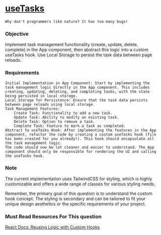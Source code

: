 # [useTasks](https://www.frontendhire.com/questions/use-tasks)

    Why don't programmers like nature? It has too many bugs!

### Objective

Implement task management functionality (create, update, delete, complete) in the App component, then abstract this logic into a custom useTasks hook. Use Local Storage to persist the task data between page reloads.

### Requirements

    Initial Implementation in App Component: Start by implementing the task management logic directly in the App component. This includes creating, updating, deleting, and completing tasks, with the state being persisted in local storage.
    Local Storage for Persistence: Ensure that the task data persists between page reloads using local storage.
    Task Management Features:
        Create Task: Functionality to add a new task.
        Update Task: Ability to modify an existing task.
        Delete Task: Option to remove a task.
        Complete Task: Feature to mark a task as completed.
    Abstract to useTasks Hook: After implementing the features in the App component, refactor the code by creating a custom useTasks hook (file has been created for you already!). This hook should encapsulate all the task management logic.
    The code should now be lot cleaner and easier to understand. The App component should only be responsible for rendering the UI and calling the useTasks hook.

### Note

The current implementation uses TailwindCSS for styling, which is highly customizable and offers a wide range of classes for various styling needs.

Remember, the primary goal of this question is to understand the custom hook concept. The styling is secondary and can be tailored to fit your unique design aesthetics or the specific requirements of your project.

### Must Read Resources For This question

   [ React Docs: Reusing Logic with Custom Hooks](https://react.dev/learn/reusing-logic-with-custom-hooks)
